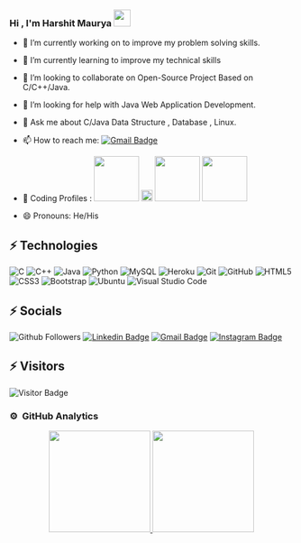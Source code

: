 ### Hi , I'm Harshit Maurya <img src="https://media.tenor.com/images/af1b615e4f90567a1328b7c320d3a601/tenor.gif" width="30px">

- 🔭 I’m currently working on to improve my problem solving skills.
- 🌱 I’m currently learning to improve my technical skills
- 👯 I’m looking to collaborate on Open-Source Project Based on C/C++/Java.
- 🤔 I’m looking for help with Java Web Application Development.
- 💬 Ask me about C/Java Data Structure , Database , Linux.
- 📫 How to reach me:  [![Gmail Badge](https://img.shields.io/badge/-rockharshitmaurya@gmail.com-c14438?style=flat-square&logo=Gmail&logoColor=white&link=mailto:chand567khan@gmail.com)](mailto:rockharshitmaurya@gmail.com)
- 🔭 Coding Profiles : 
[<img src="https://cdn.icon-icons.com/icons2/2530/PNG/512/leetcode_button_icon_151892.png" width="80px">](https://leetcode.com/HarshitMaurya/) 
[<img src="https://cdn.icon-icons.com/icons2/2389/PNG/512/hackerearth_logo_icon_145208.png" width="20px">](https://www.hackerearth.com/@harshit_maurya)
[<img src="https://cdn.icon-icons.com/icons2/2530/PNG/512/codechef_button_icon_151902.png" width="80px">](https://www.codechef.com/users/harshit_maurya)
[<img src="https://cdn.icon-icons.com/icons2/2530/PNG/512/hackerrank_button_icon_151894.png" width="80px">](https://www.hackerrank.com/rockharshitmaury)

- 😄 Pronouns: He/His
<!-- <img align="right" alt="GIF" src="https://github.com/saquib77/saquib77/blob/master/code.gif?raw=true" width="500" height="320" /> -->
## ⚡ Technologies

 ![C](https://img.shields.io/badge/-C-00599C?style=flat-square&logo=c) 
 ![C++](https://img.shields.io/badge/-C++-00599C?style=flat-square&logo=c) 
 ![Java](https://img.shields.io/badge/-java-E34A86?style=flat-square&logo=java) 
 ![Python](https://img.shields.io/badge/-Python-05122A?style=flat&logo=python)
 ![MySQL](https://img.shields.io/badge/-MySQL-black?style=flat-square&logo=mysql) 
 ![Heroku](https://img.shields.io/badge/-Heroku-430098?style=flat-square&logo=heroku) 
 ![Git](https://img.shields.io/badge/-Git-black?style=flat-square&logo=git) 
 ![GitHub](https://img.shields.io/badge/-GitHub-181717?style=flat-square&logo=github) 
 ![HTML5](https://img.shields.io/badge/-HTML5-E34F26?style=flat-square&logo=html5&logoColor=white)
 ![CSS3](https://img.shields.io/badge/-CSS3-1572B6?style=flat-square&logo=css3)
 ![Bootstrap](https://img.shields.io/badge/-Bootstrap-563D7C?style=flat-square&logo=bootstrap)
 ![Ubuntu](https://img.shields.io/ubuntu/v/ubuntu-wallpapers?style=for-the-badge)
 ![Visual Studio Code](https://img.shields.io/badge/-Visual%20Studio%20Code-05122A?style=flat&logo=visual-studio-code&logoColor=007ACC)
 


## ⚡ Socials
 ![Github Followers](https://img.shields.io/github/followers/rockharshitmaurya?style=social) 
 [![Linkedin Badge](https://img.shields.io/badge/-HarshitMaurya-blue?style=flat-square&logo=Linkedin&logoColor=white&link=https://www.linkedin.com/in/harshitmaurya/)](https://www.linkedin.com/in/harshitmaurya/) 
 [![Gmail Badge](https://img.shields.io/badge/-rockharshitmaurya@gmail.com-c14438?style=flat-square&logo=Gmail&logoColor=white&link=mailto:rockharshitmaurya@gmail.com)](mailto:rockharshitmaurya@gmail.com)
 [![Instagram Badge](https://img.shields.io/badge/-harshit__maurya-purple?style=flat-square&logo=instagram&logoColor=white&link=https://www.instagram.com/harshit__maury/)](https://www.instagram.com/harshit__maury/)

## ⚡ Visitors
![Visitor Badge](https://visitor-badge.laobi.icu/badge?page_id=HarshitMaurya)

### ⚙️ &nbsp;GitHub Analytics

<p align="center">
<a href="https://github.com/rockharshitmaurya">
  <img height="180em" src="https://github-readme-stats-eight-theta.vercel.app/api?username=rockharshitmaurya&show_icons=true&theme=gotham&include_all_commits=true&count_private=true"/>
  <img height="180em" src="https://github-readme-stats-eight-theta.vercel.app/api/top-langs/?username=rockharshitmaurya&layout=compact&langs_count=8&theme=gotham"/>
</a>
</p>

